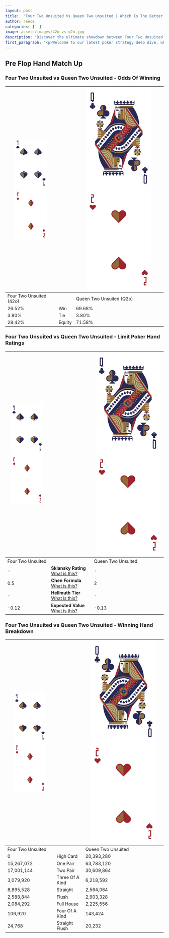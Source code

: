 ```yaml
---
layout: post
title:  "Four Two Unsuited Vs Queen Two Unsuited | Which Is The Better Hand In Poker? A Complete Guide"
author: reece
categories: [  ]
image: assets/images/42o-vs-q2o.jpg
description: "Discover the ultimate showdown between Four Two Unsuited and Queen Two Unsuited in poker! Uncover the odds, strategies, and scenarios where one hand triumphs over the other. Get ready to up your poker game with this thrilling analysis."
first_paragraph: "<p>Welcome to our latest poker strategy deep dive, where we're pitting two distinct hands against each other in a high-stakes showdown: Four Two Unsuited vs Queen Two Unsuited.</p><p>In the dynamic world of poker, every decision counts, and knowing which hand holds the upper hand is key to your success at the table.</p><p>In this article, we'll dissect these two hands, explore the scenarios where one dominates the other, and equip you with the knowledge to make strategic choices that can tip the odds in your favor.</p><p>Get ready to unravel the intriguing dynamics of these poker hands and elevate your game to new heights.</p>"
---
```




[comment]: # (sp0)

## Pre Flop Hand Match Up

<div class="table hand-ratings" markdown="1"> 



### Four Two Unsuited vs Queen Two Unsuited - Odds Of Winning


    
| ![image info](assets/images/hand1/4.png) ![image info](assets/images/hand1/2o.png) |  | ![image info](assets/images/hand2/Q.png) ![image info](assets/images/hand2/2o.png) |
| -------- | -------- | -------- |
| Four Two Unsuited (42o) |  | Queen Two Unsuited (Q2o) |
| 26.52% | Win | 69.68% |
| 3.80% | Tie | 3.80% |
| 28.42% | Equity | 71.58% |




[comment]: # (sp1)



### Four Two Unsuited vs Queen Two Unsuited - Limit Poker Hand Ratings


    
| ![image info](assets/images/hand1/4.png) ![image info](assets/images/hand1/2o.png) |  | ![image info](assets/images/hand2/Q.png) ![image info](assets/images/hand2/2o.png) |
| -------- | -------- | -------- |
| Four Two Unsuited |  | Queen Two Unsuited |
| - | **Sklansky Rating** [What is this?](/sklansky-rating-explained) | - |
| 0.5 | **Chen Formula** [What is this?](/chen-formula-explained) | 2 |
| - | **Hellmuth Tier** [What is this?](/Hellmuth-tier-explained) | - |
| -0.12 | **Expected Value** [What is this?](/expected-value-explained) | -0.13 |




[comment]: # (sp2)



### Four Two Unsuited vs Queen Two Unsuited - Winning Hand Breakdown


    
| ![image info](assets/images/hand1/4.png) ![image info](assets/images/hand1/2o.png) |  | ![image info](assets/images/hand2/Q.png) ![image info](assets/images/hand2/2o.png) |
| -------- | -------- | -------- |
| Four Two Unsuited |  | Queen Two Unsuited |
| 0 | High Card | 20,393,280 |
| 15,267,072 | One Pair | 63,783,120 |
| 17,001,144 | Two Pair | 30,609,864 |
| 3,079,920 | Three Of A Kind | 6,218,592 |
| 8,895,528 | Straight | 2,564,064 |
| 2,588,844 | Flush | 2,903,328 |
| 2,084,292 | Full House | 2,225,556 |
| 106,920 | Four Of A Kind | 143,424 |
| 24,768 | Straight Flush | 20,232 |




[comment]: # (sp3)



</div>

[comment]: # (sp4)



[comment]: # (sp5)

